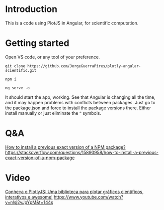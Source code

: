 # Introduction


This is a code using PlotJS in Angular, for scientific computation.

# Getting started

Open VS code, or any tool of your preference.

`git clone https://github.com/JorgeGuerraPires/plotly-angular-scientific.git`

`npm i`

`ng serve -o`

It should start the app, working.
See that Angular is changing all the time, and it may happen problems with conflicts between packages. Just go to the package.json and force to install the package versions there. Either install manually or just eliminate the ^ symbols.


# Q&A

[How to install a previous exact version of a NPM package?
](url)https://stackoverflow.com/questions/15890958/how-to-install-a-previous-exact-version-of-a-npm-package


# Video
[Conheça o PlotlyJS: Uma biblioteca para plotar gráficos científicos, interativos e awesome!](url) https://www.youtube.com/watch?v=nlsj2vJpYpM&t=144s
